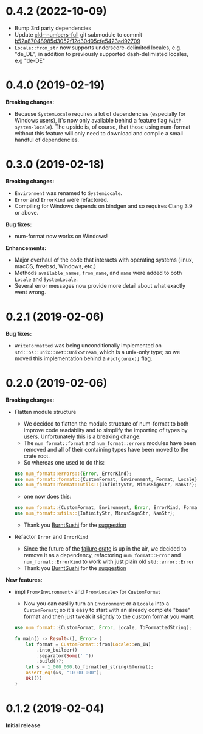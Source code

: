 0.4.2 (2022-10-09)
==================

* Bump 3rd party dependencies
* Update [cldr-numbers-full](https://github.com/unicode-cldr/cldr-numbers-full) 
  git submodule to commit [b52a87048985d3052f12d30d05cfe5423ad92709](https://github.com/unicode-cldr/cldr-numbers-full/commit/b52a87048985d3052f12d30d05cfe5423ad92709)
* `Locale::from_str` now supports underscore-delimited locales, e.g. "de_DE",
  in addition to previously supported dash-delimiated locales, e.g "de-DE"

0.4.0 (2019-02-19)
==================
**Breaking changes:**

* Because `SystemLocale` requires a lot of dependencies (especially for Windows users),
  it's now only available behind a feature flag (`with-system-locale`). The upside is,
  of course, that those using num-format without this feature will only need to download and
  compile a small handful of dependencies.

0.3.0 (2019-02-18)
==================
**Breaking changes:**

* `Environment` was renamed to `SystemLocale`.
* `Error` and `ErrorKind` were refactored.
* Compiling for Windows depends on bindgen and so requires Clang 3.9 or above.

**Bug fixes:**

* num-format now works on Windows!

**Enhancements:**

* Major overhaul of the code that interacts with operating systems (linux, macOS, freebsd, Windows, etc.)
* Methods `available_names`, `from_name`, and `name` were added to both `Locale` and `SystemLocale`.
* Several error messages now provide more detail about what exactly went wrong.

0.2.1 (2019-02-06)
==================
**Bug fixes:**

* `WriteFormatted` was being unconditionally implemented on `std::os::unix::net::UnixStream`,
which is a unix-only type; so we moved this implementation behind a `#[cfg(unix)]` flag.

0.2.0 (2019-02-06)
==================
**Breaking changes:**

* Flatten module structure
    * We decided to flatten the module structure of num-format to both improve code readabiity
    and to simplify the importing of types by users. Unfortunately this is a breaking change.
    * The `num_format::format` and `num_format::errors` modules have been removed and all
    of their containing types have been moved to the crate root.
    * So whereas one used to do this:

    ```rust
    use num_format::errors::{Error, ErrorKind};
    use num_format::format::{CustomFormat, Environment, Format, Locale};
    use num_format::format::utils::{InfinityStr, MinusSignStr, NanStr};
    ```

    * one now does this:

    ```rust
    use num_format::{CustomFormat, Environment, Error, ErrorKind, Format, Locale};
    use num_format::utils::{InfinityStr, MinusSignStr, NanStr};
    ```

    * Thank you [BurntSushi](https://github.com/BurntSushi) for the [suggestion](https://github.com/bcmyers/num-format/issues/3#issuecomment-460615939)

* Refactor `Error` and `ErrorKind`
    * Since the future of the [failure crate](https://github.com/rust-lang-nursery/failure)
    is up in the air, we decided to remove it as a dependency, refactoring
    `num_format::Error` and `num_format::ErrorKind` to work with just plain old `std::error::Error`
    * Thank you [BurntSushi](https://github.com/BurntSushi) for the [suggestion](https://github.com/bcmyers/num-format/issues/3#issuecomment-460615939)

**New features:**

* impl `From<Environment>` and `From<Locale>` for `CustomFormat`
    * Now you can easiliy turn an `Environment` or a `Locale` into a `CustomFormat`; so it's easy
    to start with an already complete "base" format and then just tweak it slightly to the custom
    format you want.

    ```rust
    use num_format::{CustomFormat, Error, Locale, ToFormattedString};

    fn main() -> Result<(), Error> {
        let format = CustomFormat::from(Locale::en_IN)
            .into_builder()
            .separator(Some(' '))
            .build()?;
        let s = 1_000_000.to_formatted_string(&format);
        assert_eq!(&s, "10 00 000");
        Ok(())
    }
    ```

0.1.2 (2019-02-04)
==================
**Initial release**
